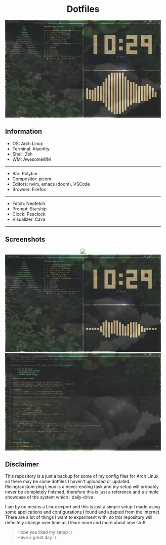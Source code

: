 <h1 align="center">
 Dotfiles
</h1>

<p align="center">
<img height=auto width=max src="./.config/screenshots/split.png" />
</p>

## Information

- OS: Arch Linux
- Terminal: Alacritty
- Shell: Zsh
- WM: AwesomeWM

---

- Bar: Polybar
- Compositor: picom
- Editors: nvim, emacs (doom), VSCode
- Browser: Firefox

---

- Fetch: Neofetch
- Prompt: Starship
- Clock: Peaclock
- Visualizer: Cava

---

## Screenshots

<p align="center">
<img height=auto width=max src="./.config/screenshots/wallpaper.png" />
<img height=auto width=max src="./.config/screenshots/split3.png" />
<img height=auto width=max src="./.config/screenshots/scripts.png" />
</p>

## Disclaimer

This repository is a just a backup for some of my config files for Arch Linux, so there may be some dotfiles I haven't uploaded or updated. Ricing/customizing Linux is a never-ending task and my setup will probably never be completely finished, therefore this is just a reference and a simple showcase of the system which I daily-drive.

I am by no means a Linux expert and this is just a simple setup I made using some applications and configurations I found and adapted from the internet. There are a lot of things I want to experiment with, so this repository will definitely change over time as I learn more and more about new stuff.

> Hope you liked my setup :)  
> Have a great day :)
